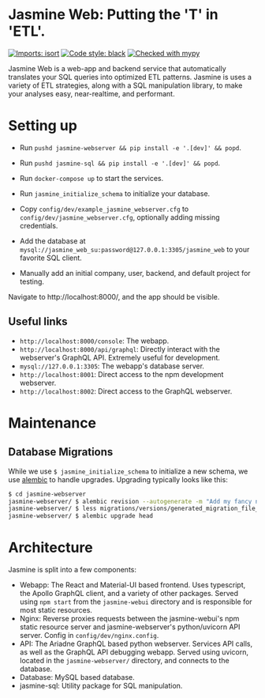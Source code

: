 Jasmine Web: Putting the 'T' in 'ETL'.
==================================
[![Imports: isort](https://img.shields.io/badge/%20imports-isort-%231674b1?style=flat&labelColor=ef8336)](https://pycqa.github.io/isort/)
[![Code style: black](https://img.shields.io/badge/code%20style-black-000000.svg)](https://github.com/psf/black)
[![Checked with mypy](http://www.mypy-lang.org/static/mypy_badge.svg)](http://mypy-lang.org/)

Jasmine Web is a web-app and backend service that automatically translates your SQL queries into optimized ETL patterns.
Jasmine is uses a variety of ETL strategies, along with a SQL manipulation library, to make your analyses easy, near-realtime, and performant.

Setting up
==========
- Run `pushd jasmine-webserver && pip install -e '.[dev]' && popd`.
- Run `pushd jasmine-sql && pip install -e '.[dev]' && popd`.

- Run `docker-compose up` to start the services.
- Run `jasmine_initialize_schema` to initialize your database.
- Copy `config/dev/example_jasmine_webserver.cfg` to `config/dev/jasmine_webserver.cfg`, optionally adding missing credentials.
- Add the database at `mysql://jasmine_web_su:password@127.0.0.1:3305/jasmine_web` to your favorite SQL client.
- Manually add an initial company, user, backend, and default project for testing.

Navigate to http://localhost:8000/, and the app should be visible.

Useful links
------------
- `http://localhost:8000/console`: The webapp.
- `http://localhost:8000/api/graphql`: Directly interact with the webserver's GraphQL API. Extremely useful for development.
- `mysql://127.0.0.1:3305`: The webapp's database server.
- `http://localhost:8001`: Direct access to the npm development webserver.
- `http://localhost:8002`: Direct access to the GraphQL webserver.

Maintenance
===========
Database Migrations
-------------------
While we use `$ jasmine_initialize_schema` to initialize a new schema, we use [alembic](https://alembic.sqlalchemy.org/en/latest/tutorial.html) to handle upgrades.
Upgrading typically looks like this:
```bash
$ cd jasmine-webserver
jasmine-webserver/ $ alembic revision --autogenerate -m "Add my fancy new column."
jasmine-webserver/ $ less migrations/versions/generated_migration_file_name.py  # Review and make any necessary edits.
jasmine-webserver/ $ alembic upgrade head
```


Architecture
============
Jasmine is split into a few components:
- Webapp: The React and Material-UI based frontend. Uses typescript, the Apollo GraphQL client, and a variety of other packages.
    Served using `npm start` from the `jasmine-webui` directory and is responsible for most static resources.
- Nginx: Reverse proxies requests between the jasmine-webui's npm static resource server and jasmine-webserver's python/uvicorn API server.
    Config in `config/dev/nginx.config`.
- API: The Ariadne GraphQL based python webserver. Services API calls, as well as the GraphQL API debugging webapp.
    Served using uvicorn, located in the `jasmine-webserver/` directory, and connects to the database.
- Database: MySQL based database.
- jasmine-sql: Utility package for SQL manipulation.
